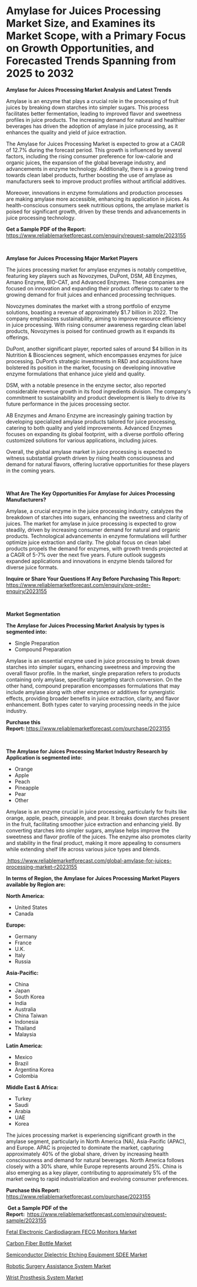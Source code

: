 <p><h1>Amylase for Juices Processing Market Size, and Examines its Market Scope, with a Primary Focus on Growth Opportunities, and Forecasted Trends Spanning from 2025 to 2032</h1></p><p><strong>Amylase for Juices Processing Market Analysis and Latest Trends</strong></p>
<p><p>Amylase is an enzyme that plays a crucial role in the processing of fruit juices by breaking down starches into simpler sugars. This process facilitates better fermentation, leading to improved flavor and sweetness profiles in juice products. The increasing demand for natural and healthier beverages has driven the adoption of amylase in juice processing, as it enhances the quality and yield of juice extraction.</p><p>The Amylase for Juices Processing Market is expected to grow at a CAGR of 12.7% during the forecast period. This growth is influenced by several factors, including the rising consumer preference for low-calorie and organic juices, the expansion of the global beverage industry, and advancements in enzyme technology. Additionally, there is a growing trend towards clean label products, further boosting the use of amylase as manufacturers seek to improve product profiles without artificial additives.</p><p>Moreover, innovations in enzyme formulations and production processes are making amylase more accessible, enhancing its application in juices. As health-conscious consumers seek nutritious options, the amylase market is poised for significant growth, driven by these trends and advancements in juice processing technology.</p></p>
<p><strong>Get a Sample PDF of the Report:&nbsp;</strong> <a href="https://www.reliablemarketforecast.com/enquiry/request-sample/2023155?utm_campaign=1144&utm_medium=2&utm_source=Github&utm_content=ia&utm_term=29032025&utm_id=amylase-for-juices-processing">https://www.reliablemarketforecast.com/enquiry/request-sample/2023155</a></p>
<p>&nbsp;</p>
<p><strong>Amylase for Juices Processing Major Market Players</strong></p>
<p><p>The juices processing market for amylase enzymes is notably competitive, featuring key players such as Novozymes, DuPont, DSM, AB Enzymes, Amano Enzyme, BIO-CAT, and Advanced Enzymes. These companies are focused on innovation and expanding their product offerings to cater to the growing demand for fruit juices and enhanced processing techniques.</p><p>Novozymes dominates the market with a strong portfolio of enzyme solutions, boasting a revenue of approximately $1.7 billion in 2022. The company emphasizes sustainability, aiming to improve resource efficiency in juice processing. With rising consumer awareness regarding clean label products, Novozymes is poised for continued growth as it expands its offerings.</p><p>DuPont, another significant player, reported sales of around $4 billion in its Nutrition & Biosciences segment, which encompasses enzymes for juice processing. DuPont’s strategic investments in R&D and acquisitions have bolstered its position in the market, focusing on developing innovative enzyme formulations that enhance juice yield and quality.</p><p>DSM, with a notable presence in the enzyme sector, also reported considerable revenue growth in its food ingredients division. The company's commitment to sustainability and product development is likely to drive its future performance in the juices processing sector.</p><p>AB Enzymes and Amano Enzyme are increasingly gaining traction by developing specialized amylase products tailored for juice processing, catering to both quality and yield improvements. Advanced Enzymes focuses on expanding its global footprint, with a diverse portfolio offering customized solutions for various applications, including juices.</p><p>Overall, the global amylase market in juice processing is expected to witness substantial growth driven by rising health consciousness and demand for natural flavors, offering lucrative opportunities for these players in the coming years.</p></p>
<p>&nbsp;</p>
<p><strong>What Are The Key Opportunities For Amylase for Juices Processing Manufacturers?</strong></p>
<p><p>Amylase, a crucial enzyme in the juice processing industry, catalyzes the breakdown of starches into sugars, enhancing the sweetness and clarity of juices. The market for amylase in juice processing is expected to grow steadily, driven by increasing consumer demand for natural and organic products. Technological advancements in enzyme formulations will further optimize juice extraction and clarity. The global focus on clean label products propels the demand for enzymes, with growth trends projected at a CAGR of 5-7% over the next five years. Future outlook suggests expanded applications and innovations in enzyme blends tailored for diverse juice formats.</p></p>
<p><strong>Inquire or Share Your Questions If Any Before Purchasing This Report:</strong> <a href="https://www.reliablemarketforecast.com/enquiry/pre-order-enquiry/2023155?utm_campaign=1144&utm_medium=2&utm_source=Github&utm_content=ia&utm_term=29032025&utm_id=amylase-for-juices-processing">https://www.reliablemarketforecast.com/enquiry/pre-order-enquiry/2023155</a></p>
<p>&nbsp;</p>
<p><strong>Market Segmentation</strong></p>
<p><strong>The Amylase for Juices Processing Market Analysis by types is segmented into:</strong></p>
<p><ul><li>Single Preparation</li><li>Compound Preparation</li></ul></p>
<p><p>Amylase is an essential enzyme used in juice processing to break down starches into simpler sugars, enhancing sweetness and improving the overall flavor profile. In the market, single preparation refers to products containing only amylase, specifically targeting starch conversion. On the other hand, compound preparation encompasses formulations that may include amylase along with other enzymes or additives for synergistic effects, providing broader benefits in juice extraction, clarity, and flavor enhancement. Both types cater to varying processing needs in the juice industry.</p></p>
<p><strong>Purchase this Report:&nbsp;</strong><a href="https://www.reliablemarketforecast.com/purchase/2023155?utm_campaign=1144&utm_medium=2&utm_source=Github&utm_content=ia&utm_term=29032025&utm_id=amylase-for-juices-processing">https://www.reliablemarketforecast.com/purchase/2023155</a></p>
<p>&nbsp;</p>
<p><strong>The Amylase for Juices Processing Market Industry Research by Application is segmented into:</strong></p>
<p><ul><li>Orange</li><li>Apple</li><li>Peach</li><li>Pineapple</li><li>Pear</li><li>Other</li></ul></p>
<p><p>Amylase is an enzyme crucial in juice processing, particularly for fruits like orange, apple, peach, pineapple, and pear. It breaks down starches present in the fruit, facilitating smoother juice extraction and enhancing yield. By converting starches into simpler sugars, amylase helps improve the sweetness and flavor profile of the juices. The enzyme also promotes clarity and stability in the final product, making it more appealing to consumers while extending shelf life across various juice types and blends.</p></p>
<p><a href="https://www.reliablemarketforecast.com/global-amylase-for-juices-processing-market-r2023155?utm_campaign=1144&utm_medium=2&utm_source=Github&utm_content=ia&utm_term=29032025&utm_id=amylase-for-juices-processing">&nbsp;https://www.reliablemarketforecast.com/global-amylase-for-juices-processing-market-r2023155</a></p>
<p><strong>In terms of Region, the Amylase for Juices Processing Market Players available by Region are:</strong></p>
<p>
    <p> <strong> North America: </strong>
        <ul>
            <li>United States</li>
            <li>Canada</li>
        </ul>
        </p> 
    <p> <strong> Europe: </strong>
        <ul>
            <li>Germany</li>
            <li>France</li>
            <li>U.K.</li>
            <li>Italy</li>
            <li>Russia</li>
        </ul>
        </p> 
    <p> <strong> Asia-Pacific: </strong>
        <ul>
            <li>China</li>
            <li>Japan</li>
            <li>South Korea</li>
            <li>India</li>
            <li>Australia</li>
            <li>China Taiwan</li>
            <li>Indonesia</li>
            <li>Thailand</li>
            <li>Malaysia</li>
        </ul>
        </p> 
    <p> <strong> Latin America: </strong>
        <ul>
            <li>Mexico</li>
            <li>Brazil</li>
            <li>Argentina Korea</li>
            <li>Colombia</li>
        </ul>
        </p> 
    <p> <strong> Middle East & Africa: </strong>
        <ul>
            <li>Turkey</li>
            <li>Saudi</li>
            <li>Arabia</li>
            <li>UAE</li>
            <li>Korea</li>
        </ul>
    </p>
    </p>
<p><p>The juices processing market is experiencing significant growth in the amylase segment, particularly in North America (NA), Asia-Pacific (APAC), and Europe. APAC is projected to dominate the market, capturing approximately 40% of the global share, driven by increasing health consciousness and demand for natural beverages. North America follows closely with a 30% share, while Europe represents around 25%. China is also emerging as a key player, contributing to approximately 5% of the market owing to rapid industrialization and evolving consumer preferences.</p></p>
<p><strong>Purchase this Report: </strong><a href="https://www.reliablemarketforecast.com/purchase/2023155?utm_campaign=1144&utm_medium=2&utm_source=Github&utm_content=ia&utm_term=29032025&utm_id=amylase-for-juices-processing">https://www.reliablemarketforecast.com/purchase/2023155</a></p>
<p>&nbsp;<strong>Get a Sample PDF of the Report:&nbsp;&nbsp;</strong><a href="https://www.reliablemarketforecast.com/enquiry/request-sample/2023155?utm_campaign=1144&utm_medium=2&utm_source=Github&utm_content=ia&utm_term=29032025&utm_id=amylase-for-juices-processing">https://www.reliablemarketforecast.com/enquiry/request-sample/2023155</a></p>
<p><strong></strong></p>
<p><p><a href="https://github.com/failarustic/Market-Research-Report-List-1/blob/main/fetal-electronic-cardiodiagram-fecg-monitors-market.md?utm_campaign=1144&utm_medium=2&utm_source=Github&utm_content=ia&utm_term=29032025&utm_id=amylase-for-juices-processing">Fetal Electronic Cardiodiagram FECG Monitors Market</a></p><p><a href="https://github.com/claracpegios/Market-Research-Report-List-1/blob/main/carbon-fiber-bottle-market.md?utm_campaign=1144&utm_medium=2&utm_source=Github&utm_content=ia&utm_term=29032025&utm_id=amylase-for-juices-processing">Carbon Fiber Bottle Market</a></p><p><a href="https://github.com/damjiederyd/Market-Research-Report-List-1/blob/main/semiconductor-dielectric-etching-equipment-sdee-market.md?utm_campaign=1144&utm_medium=2&utm_source=Github&utm_content=ia&utm_term=29032025&utm_id=amylase-for-juices-processing">Semiconductor Dielectric Etching Equipment SDEE Market</a></p><p><a href="https://github.com/mukaithaisia/Market-Research-Report-List-1/blob/main/robotic-surgery-assistance-system-market.md?utm_campaign=1144&utm_medium=2&utm_source=Github&utm_content=ia&utm_term=29032025&utm_id=amylase-for-juices-processing">Robotic Surgery Assistance System Market</a></p><p><a href="https://github.com/hiwanatalak/Market-Research-Report-List-1/blob/main/wrist-prosthesis-system-market.md?utm_campaign=1144&utm_medium=2&utm_source=Github&utm_content=ia&utm_term=29032025&utm_id=amylase-for-juices-processing">Wrist Prosthesis System Market</a></p></p>